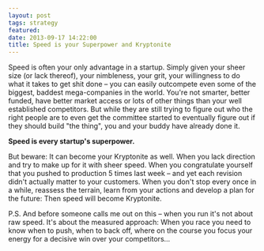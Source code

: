 ```yaml
---
layout: post
tags: strategy
featured:
date: 2013-09-17 14:22:00
title: Speed is your Superpower and Kryptonite
---
```

Speed is often your only advantage in a startup. Simply given your sheer size (or lack thereof), your nimbleness, your grit, your willingness to do what it takes to get shit done – you can easily outcompete even some of the biggest, baddest mega-companies in the world. You're not smarter, better funded, have better market access or lots of other things than your well established competitors. But while they are still trying to figure out who the right people are to even get the committee started to eventually figure out if they should build "the thing", you and your buddy have already done it.

**Speed is every startup's superpower.**

But beware: It can become your Kryptonite as well. When you lack direction and try to make up for it with sheer speed. When you congratulate yourself that you pushed to production 5 times last week – and yet each revision didn't actually matter to your customers. When you don't stop every once in a while, reassess the terrain, learn from your actions and develop a plan for the future: Then speed will become Kryptonite.

P.S. And before someone calls me out on this – when you run it's not about raw speed. It's about the measured approach: When you race you need to know when to push, when to back off, where on the course you focus your energy for a decisive win over your competitors… 